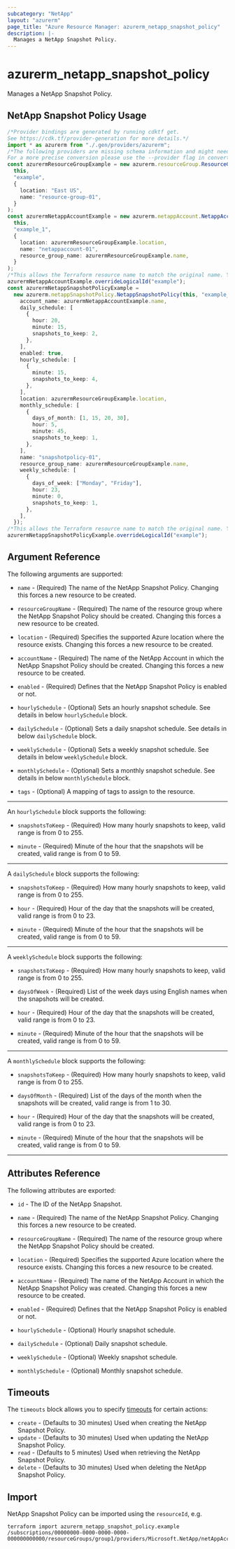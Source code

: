 ```yaml
---
subcategory: "NetApp"
layout: "azurerm"
page_title: "Azure Resource Manager: azurerm_netapp_snapshot_policy"
description: |-
  Manages a NetApp Snapshot Policy.
---
```


# azurerm\_netapp\_snapshot\_policy

Manages a NetApp Snapshot Policy.

## NetApp Snapshot Policy Usage

```typescript
/*Provider bindings are generated by running cdktf get.
See https://cdk.tf/provider-generation for more details.*/
import * as azurerm from "./.gen/providers/azurerm";
/*The following providers are missing schema information and might need manual adjustments to synthesize correctly: azurerm.
For a more precise conversion please use the --provider flag in convert.*/
const azurermResourceGroupExample = new azurerm.resourceGroup.ResourceGroup(
  this,
  "example",
  {
    location: "East US",
    name: "resource-group-01",
  }
);
const azurermNetappAccountExample = new azurerm.netappAccount.NetappAccount(
  this,
  "example_1",
  {
    location: azurermResourceGroupExample.location,
    name: "netappaccount-01",
    resource_group_name: azurermResourceGroupExample.name,
  }
);
/*This allows the Terraform resource name to match the original name. You can remove the call if you don't need them to match.*/
azurermNetappAccountExample.overrideLogicalId("example");
const azurermNetappSnapshotPolicyExample =
  new azurerm.netappSnapshotPolicy.NetappSnapshotPolicy(this, "example_2", {
    account_name: azurermNetappAccountExample.name,
    daily_schedule: [
      {
        hour: 20,
        minute: 15,
        snapshots_to_keep: 2,
      },
    ],
    enabled: true,
    hourly_schedule: [
      {
        minute: 15,
        snapshots_to_keep: 4,
      },
    ],
    location: azurermResourceGroupExample.location,
    monthly_schedule: [
      {
        days_of_month: [1, 15, 20, 30],
        hour: 5,
        minute: 45,
        snapshots_to_keep: 1,
      },
    ],
    name: "snapshotpolicy-01",
    resource_group_name: azurermResourceGroupExample.name,
    weekly_schedule: [
      {
        days_of_week: ["Monday", "Friday"],
        hour: 23,
        minute: 0,
        snapshots_to_keep: 1,
      },
    ],
  });
/*This allows the Terraform resource name to match the original name. You can remove the call if you don't need them to match.*/
azurermNetappSnapshotPolicyExample.overrideLogicalId("example");

```

## Argument Reference

The following arguments are supported:

*   `name` - (Required) The name of the NetApp Snapshot Policy. Changing this forces a new resource to be created.

*   `resourceGroupName` - (Required) The name of the resource group where the NetApp Snapshot Policy should be created. Changing this forces a new resource to be created.

*   `location` - (Required) Specifies the supported Azure location where the resource exists. Changing this forces a new resource to be created.

*   `accountName` - (Required) The name of the NetApp Account in which the NetApp Snapshot Policy should be created. Changing this forces a new resource to be created.

*   `enabled` - (Required) Defines that the NetApp Snapshot Policy is enabled or not.

*   `hourlySchedule` - (Optional) Sets an hourly snapshot schedule. See details in below `hourlySchedule` block.

*   `dailySchedule` - (Optional) Sets a daily snapshot schedule. See details in below `dailySchedule` block.

*   `weeklySchedule` - (Optional) Sets a weekly snapshot schedule. See details in below `weeklySchedule` block.

*   `monthlySchedule` - (Optional) Sets a monthly snapshot schedule. See details in below `monthlySchedule` block.

*   `tags` - (Optional) A mapping of tags to assign to the resource.

***

An `hourlySchedule` block supports the following:

*   `snapshotsToKeep` - (Required) How many hourly snapshots to keep, valid range is from 0 to 255.

*   `minute` - (Required) Minute of the hour that the snapshots will be created, valid range is from 0 to 59.

***

A `dailySchedule` block supports the following:

*   `snapshotsToKeep` - (Required) How many hourly snapshots to keep, valid range is from 0 to 255.

*   `hour` - (Required) Hour of the day that the snapshots will be created, valid range is from 0 to 23.

*   `minute` - (Required) Minute of the hour that the snapshots will be created, valid range is from 0 to 59.

***

A `weeklySchedule` block supports the following:

*   `snapshotsToKeep` - (Required) How many hourly snapshots to keep, valid range is from 0 to 255.

*   `daysOfWeek` - (Required) List of the week days using English names when the snapshots will be created.

*   `hour` - (Required) Hour of the day that the snapshots will be created, valid range is from 0 to 23.

*   `minute` - (Required) Minute of the hour that the snapshots will be created, valid range is from 0 to 59.

***

A `monthlySchedule` block supports the following:

*   `snapshotsToKeep` - (Required) How many hourly snapshots to keep, valid range is from 0 to 255.

*   `daysOfMonth` - (Required) List of the days of the month when the snapshots will be created, valid range is from 1 to 30.

*   `hour` - (Required) Hour of the day that the snapshots will be created, valid range is from 0 to 23.

*   `minute` - (Required) Minute of the hour that the snapshots will be created, valid range is from 0 to 59.

***

## Attributes Reference

The following attributes are exported:

*   `id` - The ID of the NetApp Snapshot.

*   `name` - (Required) The name of the NetApp Snapshot Policy. Changing this forces a new resource to be created.

*   `resourceGroupName` - (Required) The name of the resource group where the NetApp Snapshot Policy should be created.

*   `location` - (Required) Specifies the supported Azure location where the resource exists. Changing this forces a new resource to be created.

*   `accountName` - (Required) The name of the NetApp Account in which the NetApp Snapshot Policy was created. Changing this forces a new resource to be created.

*   `enabled` - (Required) Defines that the NetApp Snapshot Policy is enabled or not.

*   `hourlySchedule` - (Optional) Hourly snapshot schedule.

*   `dailySchedule` - (Optional) Daily snapshot schedule.

*   `weeklySchedule` - (Optional) Weekly snapshot schedule.

*   `monthlySchedule` - (Optional) Monthly snapshot schedule.

## Timeouts

The `timeouts` block allows you to specify [timeouts](https://www.terraform.io/language/resources/syntax#operation-timeouts) for certain actions:

* `create` - (Defaults to 30 minutes) Used when creating the NetApp Snapshot Policy.
* `update` - (Defaults to 30 minutes) Used when updating the NetApp Snapshot Policy.
* `read` - (Defaults to 5 minutes) Used when retrieving the NetApp Snapshot Policy.
* `delete` - (Defaults to 30 minutes) Used when deleting the NetApp Snapshot Policy.

## Import

NetApp Snapshot Policy can be imported using the `resourceId`, e.g.

```shell
terraform import azurerm_netapp_snapshot_policy.example /subscriptions/00000000-0000-0000-0000-000000000000/resourceGroups/group1/providers/Microsoft.NetApp/netAppAccounts/account1/snapshotPolicies/snapshotpolicy1
```
